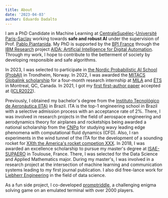 ```yaml
---
title: About
date: '2023-04-03'
author: Eduardo Dadalto
---
```


I am a PhD Candidate in Machine Learning at [CentraleSupélec](https://www.centralesupelec.fr/)-[Université Paris-Saclay](https://www.universite-paris-saclay.fr/) working towards **safe and robust AI** under the supervision of Prof. [Pablo Piantanida](http://webpages.lss.supelec.fr/perso/pablo.piantanida/Welcome.html).
My PhD is supported by the [BPI France](https://www.bpifrance.com/) through the [IBM Research](https://research.ibm.com/) project [AIDA: Artificial Intelligence for Digital Automation](https://www.universite-paris-saclay.fr/en/news/artificial-intelligence-digital-automation-aida-promising-joint-public-private-project-ai).
Through my work, I hope to contribute to the betterment of society by developing responsible and safe algorithms.

In 2023, I was selected to participate in [the Nordic Probabilistic AI School (ProbAI)](https://probabilistic.ai/#about) in Trondheim, Norway.
In 2022, I was awarded the [MITACS Globalink scholarship](https://www.mitacs.ca/en/programs/globalink) for a four-month research internship at [MILA](https://mila.quebec/en/) and [ÉTS](https://www.etsmtl.ca/) in Montreal, QC, Canada.
In 2021, I got my [first first-author paper](https://arxiv.org/abs/2203.07798) accepted at ([ICLR2022](https://iclr.cc/Conferences/2022/CallForPapers)).

Previously, I obtained my bachelor's degree from the [Instituto Tecnológico de Aeronáutica (ITA)](https://ita.br/) in Brazil. ITA is the top-1 engineering school in Brazil with a selective admission process with an acceptance rate of 2%. There, I was involved in research projects in the field of aerospace engineering and aerodynamics theory for airplanes and rocketships being awarded a national scholarship from the [CNPq](https://www.gov.br/cnpq/pt-br) for studying wavy leading edge phenomena with computational fluid dynamics (CFD). Also, I ran experiments in the wind tunnel of the ITA for the development of a sounding rocket for [XXth the America's rocket competion XXX]().
In 2018, I was awarded an excellence scholarship to pursue my master's degree at [ISAE-SUPAERO](https://www.isae-supaero.fr/en/) in Toulouse, France. There, I was selected for the Data Science and Applied Mathematics major. During my master's, I was involved in a research project at the intersection of machine learning and communication systems leading to my first journal publication. I also did free-lance work for [Liebherr Engineering](https://www.liebherr.com/en/int/products/components/engineering/engineering.html) in the field of data science.

As a fun side project, I co-developed [promptriddle](https://promptriddle.com), a challenging enigma solving game on an emulated terminal with over 2000 players.
